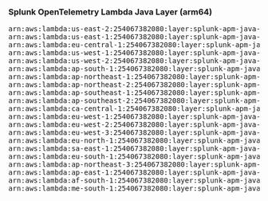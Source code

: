 <h3>Splunk OpenTelemetry Lambda Java Layer (arm64)</h3>

<pre>
arn:aws:lambda:us-east-2:254067382080:layer:splunk-apm-java-arm:5
arn:aws:lambda:us-east-1:254067382080:layer:splunk-apm-java-arm:5
arn:aws:lambda:eu-central-1:254067382080:layer:splunk-apm-java-arm:5
arn:aws:lambda:us-west-1:254067382080:layer:splunk-apm-java-arm:5
arn:aws:lambda:us-west-2:254067382080:layer:splunk-apm-java-arm:5
arn:aws:lambda:ap-south-1:254067382080:layer:splunk-apm-java-arm:5
arn:aws:lambda:ap-northeast-1:254067382080:layer:splunk-apm-java-arm:5
arn:aws:lambda:ap-northeast-2:254067382080:layer:splunk-apm-java-arm:5
arn:aws:lambda:ap-southeast-1:254067382080:layer:splunk-apm-java-arm:5
arn:aws:lambda:ap-southeast-2:254067382080:layer:splunk-apm-java-arm:5
arn:aws:lambda:ca-central-1:254067382080:layer:splunk-apm-java-arm:5
arn:aws:lambda:eu-west-1:254067382080:layer:splunk-apm-java-arm:5
arn:aws:lambda:eu-west-2:254067382080:layer:splunk-apm-java-arm:5
arn:aws:lambda:eu-west-3:254067382080:layer:splunk-apm-java-arm:5
arn:aws:lambda:eu-north-1:254067382080:layer:splunk-apm-java-arm:5
arn:aws:lambda:sa-east-1:254067382080:layer:splunk-apm-java-arm:5
arn:aws:lambda:eu-south-1:254067382080:layer:splunk-apm-java-arm:5
arn:aws:lambda:ap-northeast-3:254067382080:layer:splunk-apm-java-arm:5
arn:aws:lambda:ap-east-1:254067382080:layer:splunk-apm-java-arm:5
arn:aws:lambda:af-south-1:254067382080:layer:splunk-apm-java-arm:5
arn:aws:lambda:me-south-1:254067382080:layer:splunk-apm-java-arm:5
</pre>
